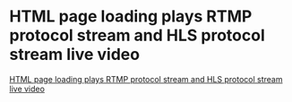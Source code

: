 # HTML page loading plays RTMP protocol stream and HLS protocol stream live video
[HTML page loading plays RTMP protocol stream and HLS protocol stream live video](https://aiwithcloud.com/2022/09/15/html_page_loading_plays_rtmp_protocol_stream_and_hls_protocol_stream_live_video/)
